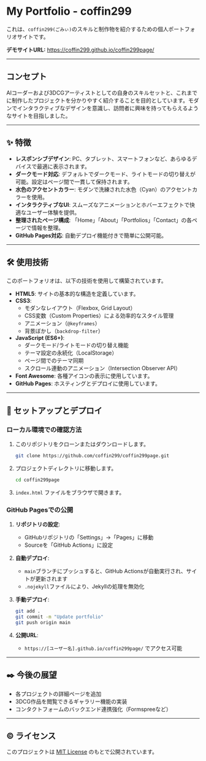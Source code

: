 # My Portfolio - coffin299

これは、`coffin299(ごみぃ)`のスキルと制作物を紹介するための個人ポートフォリオサイトです。

**デモサイトURL:** <https://coffin299.github.io/coffin299page/>

---

## コンセプト

AIコーダーおよび3DCGアーティストとしての自身のスキルセットと、これまでに制作したプロジェクトを分かりやすく紹介することを目的としています。モダンでインタラクティブなデザインを意識し、訪問者に興味を持ってもらえるようなサイトを目指しました。

---

## ✨ 特徴

*   **レスポンシブデザイン**: PC、タブレット、スマートフォンなど、あらゆるデバイスで最適に表示されます。
*   **ダークモード対応**: デフォルトでダークモード、ライトモードの切り替えが可能。設定はページ間で一貫して保持されます。
*   **水色のアクセントカラー**: モダンで洗練された水色（Cyan）のアクセントカラーを使用。
*   **インタラクティブなUI**: スムーズなアニメーションとホバーエフェクトで快適なユーザー体験を提供。
*   **整理されたページ構成**: 「Home」「About」「Portfolios」「Contact」の各ページで情報を整理。
*   **GitHub Pages対応**: 自動デプロイ機能付きで簡単に公開可能。

---

## 🛠️ 使用技術

このポートフォリオは、以下の技術を使用して構築されています。

*   **HTML5**: サイトの基本的な構造を定義しています。
*   **CSS3**:
    *   モダンなレイアウト（Flexbox, Grid Layout）
    *   CSS変数（Custom Properties）による効率的なスタイル管理
    *   アニメーション（`@keyframes`）
    *   背景ぼかし（`backdrop-filter`）
*   **JavaScript (ES6+)**:
    *   ダークモード/ライトモードの切り替え機能
    *   テーマ設定の永続化（LocalStorage）
    *   ページ間でのテーマ同期
    *   スクロール連動のアニメーション（Intersection Observer API）
*   **Font Awesome**: 各種アイコンの表示に使用しています。
*   **GitHub Pages**: ホスティングとデプロイに使用しています。

---

## 🚀 セットアップとデプロイ

### ローカル環境での確認方法

1.  このリポジトリをクローンまたはダウンロードします。
    ```bash
    git clone https://github.com/coffin299/coffin299page.git
    ```
2.  プロジェクトディレクトリに移動します。
    ```bash
    cd coffin299page
    ```
3.  `index.html` ファイルをブラウザで開きます。

### GitHub Pagesでの公開

1. **リポジトリの設定**:
   - GitHubリポジトリの「Settings」→「Pages」に移動
   - Sourceを「GitHub Actions」に設定

2. **自動デプロイ**:
   - `main`ブランチにプッシュすると、GitHub Actionsが自動実行され、サイトが更新されます
   - `.nojekyll`ファイルにより、Jekyllの処理を無効化

3. **手動デプロイ**:
   ```bash
   git add .
   git commit -m "Update portfolio"
   git push origin main
   ```

4. **公開URL**:
   - `https://[ユーザー名].github.io/coffin299page/` でアクセス可能

---

## ✒️ 今後の展望

*   各プロジェクトの詳細ページを追加
*   3DCG作品を閲覧できるギャラリー機能の実装
*   コンタクトフォームのバックエンド連携強化（Formspreeなど）

---

## ©️ ライセンス

このプロジェクトは [MIT License](LICENSE) のもとで公開されています。